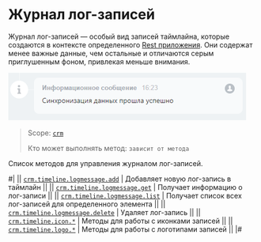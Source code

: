 # Журнал лог-записей

Журнал лог-записей — особый вид записей таймлайна, которые создаются в контексте определенного [Rest приложения](https://dev.1c-bitrix.ru/docs/chm_files/app.zip). Они содержат менее важные данные, чем остальные и отличаются серым приглушенным фоном, привлекая меньше внимания.

![Лог-записи](./_images/logmessage.png)

> Scope: [`crm`](../../../scopes/permissions.md)
>
> Кто может выполнять метод: `зависит от метода`

Список методов для управления журналом лог-записей.

#|
|| [`crm.timeline.logmessage.add`](./crm-timeline-logmessage-add.md) | Добавляет новую лог-запись в таймлайн ||
|| [`crm.timeline.logmessage.get`](./crm-timeline-logmessage-get.md) | Получает информацию о лог-записи ||
|| [`crm.timeline.logmessage.list`](./crm-timeline-logmessage-list.md) | Получает список всех лог-записей для определенного элемента ||
|| [`crm.timeline.logmessage.delete`](./crm-timeline-logmessage-delete.md) | Удаляет лог-запись ||
|| [`crm.timeline.icon.*`](./icons/index.md) | Методы для работы с иконками записей ||
|| [`crm.timeline.logo.*`](./logo/index.md) | Методы для работы с логотипами записей ||
|#
